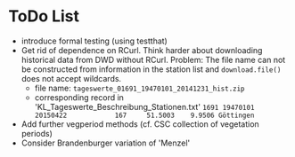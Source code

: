 # ToDo List
* introduce formal testing (using testthat)
* Get rid of dependence on RCurl. Think harder about downloading historical data from DWD without RCurl. Problem: The file name can not be constructed from information in the station list and `download.file()` does not accept wildcards.
    + file name: `tageswerte_01691_19470101_20141231_hist.zip`
    + corresponding record in 'KL_Tageswerte_Beschreibung_Stationen.txt' `1691 19470101 20150422            167     51.5003    9.9506 Göttingen`
* Add further vegperiod methods (cf. CSC collection of vegetation periods)
* Consider Brandenburger variation of 'Menzel'
